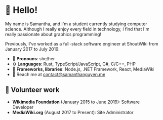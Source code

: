 # 🌊 Hello!

My name is Samantha, and I'm a student currently studying computer science. Although I really enjoy every field in technology, I find that I'm really passionate about graphics programming!

Previously, I've worked as a full-stack software engineer at ShoutWiki from January 2017 to July 2019.

 - 👩 **Pronouns**: she/her
 - ⚙️ **Languages**: Rust, TypeScript/JavaScript, C#, C/C++, PHP
 - 🧰 **Frameworks, libraries**: Node.js, .NET Framework, React, MediaWiki
 - 📧 Reach me at contact@samanthanguyen.me

## 🙋 Volunteer work
 - **Wikimedia Foundation** (January 2015 to June 2019): Software Developer
 - **MediaWiki.org** (August 2017 to Present): Site Administrator
